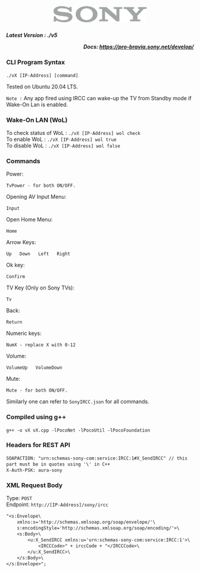 ## <p align="center"><img width="250" src="sony-logo-3068.png"/></p>
##### Latest Version : ./v5 <p align="right">Docs: https://pro-bravia.sony.net/develop/</p>
### CLI Program Syntax <br>
```
./vX [IP-Address] [command]
```
Tested on Ubuntu 20.04 LTS.

`Note :` Any app fired using IRCC can wake-up the TV from Standby mode if Wake-On Lan is enabled.
### Wake-On LAN (WoL)
To check status of WoL : `./vX [IP-Address] wol check`<br>
To enable WoL : `./vX [IP-Address] wol true`<br>
To disable WoL : `./vX [IP-Address] wol false`<br>
### Commands
Power:
```
TvPower - for both ON/OFF.
```
Opening AV Input Menu:
```
Input
```
Open Home Menu:
```
Home
```
Arrow Keys:
```
Up   Down   Left   Right
```
Ok key:
```
Confirm
```
TV Key (Only on Sony TVs):
```
Tv
```
Back:
```
Return
```
Numeric keys:
```
NumX - replace X with 0-12
```
Volume:
```
VolumeUp   VolumeDown
```
Mute:
```
Mute - for both ON/OFF.
```

Similarly one can refer to `SonyIRCC.json` for all commands.

### Compiled using g++
```
g++ -o vX vX.cpp -lPocoNet -lPocoUtil -lPocoFoundation
```
### Headers for REST API
```
SOAPACTION: "urn:schemas-sony-com:service:IRCC:1#X_SendIRCC" // this part must be in quotes using '\' in C++
X-Auth-PSK: aura-sony
```
### XML Request Body
Type: `POST` <br>
Endpoint: `http://[IP-Address]/sony/ircc`
```
"<s:Envelope\
    xmlns:s='http://schemas.xmlsoap.org/soap/envelope/'\
    s:encodingStyle='http://schemas.xmlsoap.org/soap/encoding/'>\
    <s:Body>\
        <u:X_SendIRCC xmlns:u='urn:schemas-sony-com:service:IRCC:1'>\
            <IRCCCode>" + irccCode + "</IRCCCode>\
        </u:X_SendIRCC>\
    </s:Body>\
</s:Envelope>";
```
